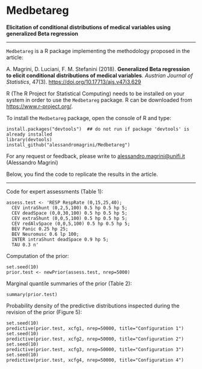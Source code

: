 # Medbetareg
__Elicitation of conditional distributions of medical variables using generalized Beta regression__
__________________________________

`Medbetareg` is a R package implementing the methodology proposed in the article:

A. Magrini, D. Luciani, F. M. Stefanini (2018).
__Generalized Beta regression to elicit conditional distributions of medical variables__.
_Austrian Journal of Statistics_, 47(3). https://doi.org/10.17713/ajs.v47i3.629 

R (The R Project for Statistical Computing) needs to be installed on your system in order
to use the `Medbetareg` package. R can be downloaded from https://www.r-project.org/.

To install the `Medbetareg` package, open the console of R and type:
```
install.packages("devtools")  ## do not run if package 'devtools' is already installed
library(devtools)
install_github("alessandromagrini/Medbetareg")
```

For any request or feedback, please write to <alessandro.magrini@unifi.it> (Alessandro Magrini)

Below, you find the code to replicate the results in the article.
_________________________________________________________________

Code for expert assessments (Table 1):
```
assess.test <- 'RESP RespRate (0,15,25,40);
  CEV intraShunt (0,2,5,100) 0.5 hp 0.5 hp 5;
  CEV deadSpace (0,0,30,100) 0.5 hp 0.5 hp 5;
  CEV extraShunt (0,0,5,100) 0.5 hp 0.5 hp 5;
  CEV redAlvSpace (0,0,5,100) 0.5 hp 0.5 hp 5;
  BEV Panic 0.25 hp 25;
  BEV Neuromusc 0.6 lp 100;
  INTER intraShunt deadSpace 0.9 hp 5;
  TAU 0.3 n'
```
Computation of the prior:
```
set.seed(10)
prior.test <- newPrior(assess.test, nrep=5000)
```
Marginal quantile summaries of the prior (Table 2):
```
summary(prior.test)
```
Probability density of the predictive distributions inspected during the revision of the prior (Figure 5):
```
set.seed(10)
predictive(prior.test, xcfg1, nrep=50000, title="Configuration 1")
set.seed(10)
predictive(prior.test, xcfg2, nrep=50000, title="Configuration 2")
set.seed(10)
predictive(prior.test, xcfg3, nrep=50000, title="Configuration 3")
set.seed(10)
predictive(prior.test, xcfg4, nrep=50000, title="Configuration 4")
```
